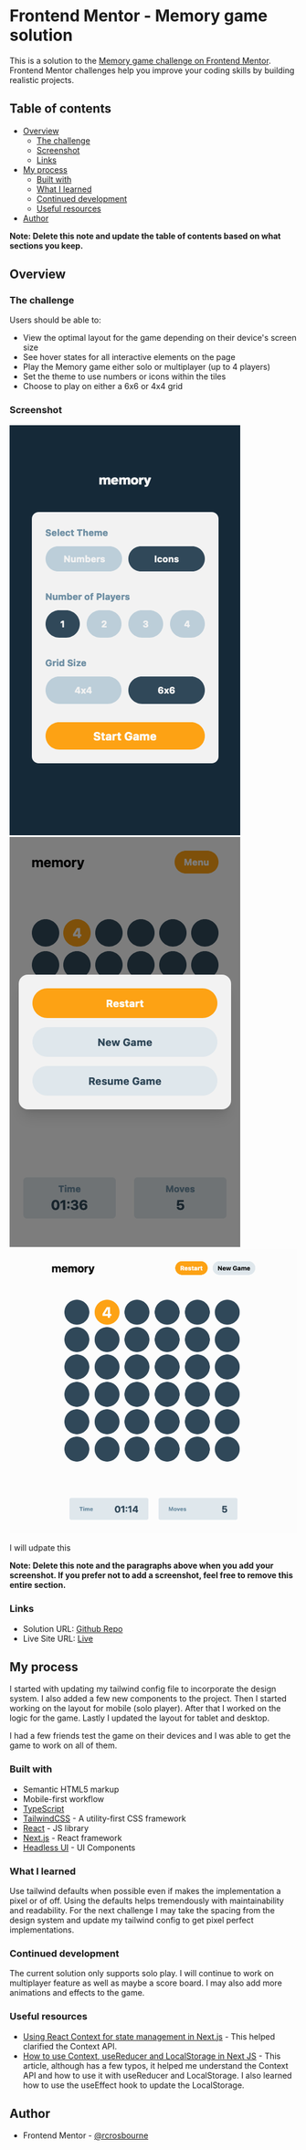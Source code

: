 # Frontend Mentor - Memory game solution

This is a solution to the [Memory game challenge on Frontend Mentor](https://www.frontendmentor.io/challenges/memory-game-vse4WFPvM). Frontend Mentor challenges help you improve your coding skills by building realistic projects.

## Table of contents

- [Overview](#overview)
  - [The challenge](#the-challenge)
  - [Screenshot](#screenshot)
  - [Links](#links)
- [My process](#my-process)
  - [Built with](#built-with)
  - [What I learned](#what-i-learned)
  - [Continued development](#continued-development)
  - [Useful resources](#useful-resources)
- [Author](#author)

**Note: Delete this note and update the table of contents based on what sections you keep.**

## Overview

### The challenge

Users should be able to:

- View the optimal layout for the game depending on their device's screen size
- See hover states for all interactive elements on the page
- Play the Memory game either solo or multiplayer (up to 4 players)
- Set the theme to use numbers or icons within the tiles
- Choose to play on either a 6x6 or 4x4 grid

### Screenshot

![Mobile New Game Screen](https://github.com/rcrosbourne/memory-game/blob/main/.screenshots/Screen%20Shot%202022-01-01%20at%2006.25.38.png)
![Mobile Game Menu](https://github.com/rcrosbourne/memory-game/blob/main/.screenshots/Screen%20Shot%202022-01-01%20at%2006.25.28.png)
![Tablet Layout](https://github.com/rcrosbourne/memory-game/blob/main/.screenshots/Screen%20Shot%202022-01-01%20at%2006.25.03.png)

I will udpate this

**Note: Delete this note and the paragraphs above when you add your screenshot. If you prefer not to add a screenshot, feel free to remove this entire section.**

### Links

- Solution URL: [Github Repo](https://github.com/rcrosbourne/memory-game)
- Live Site URL: [Live](https://memory-game.rcrosbourne.dev)

## My process

I started with updating my tailwind config file to incorporate the design system. I also added a few new components to the project. Then I started working on the layout for mobile (solo player). After that I worked on the logic for the game. Lastly I updated the layout for tablet and desktop.

I had a few friends test the game on their devices and I was able to get the game to work on all of them.

### Built with

- Semantic HTML5 markup
- Mobile-first workflow
- [TypeScript](https://www.typescriptlang.org/)
- [TailwindCSS](https://tailwindcss.com/) - A utility-first CSS framework
- [React](https://reactjs.org/) - JS library
- [Next.js](https://nextjs.org/) - React framework
- [Headless UI](https://headlessui.dev/) - UI Components

### What I learned

Use tailwind defaults when possible even if makes the implementation a pixel or of off. Using the defaults helps tremendously with maintainability and readability.
For the next challenge I may take the spacing from the design system and update my tailwind config to get pixel perfect implementations.

### Continued development

The current solution only supports solo play. I will continue to work on multiplayer feature as well as maybe a score board. I may also add more animations and effects to the game.

### Useful resources

- [Using React Context for state management in Next.js](https://www.netlify.com/blog/2020/12/01/using-react-context-for-state-management-in-next.js/) - This helped clarified the Context API.
- [How to use Context, useReducer and LocalStorage in Next JS](https://medium.com/geekculture/how-to-use-context-usereducer-and-localstorage-in-next-js-cc7bc925d3f2) - This article, although has a few typos, it helped me understand the Context API and how to use it with useReducer and LocalStorage. I also learned how to use the useEffect hook to update the LocalStorage.

## Author

- Frontend Mentor - [@rcrosbourne](https://www.frontendmentor.io/profile/rcrosbourne)
